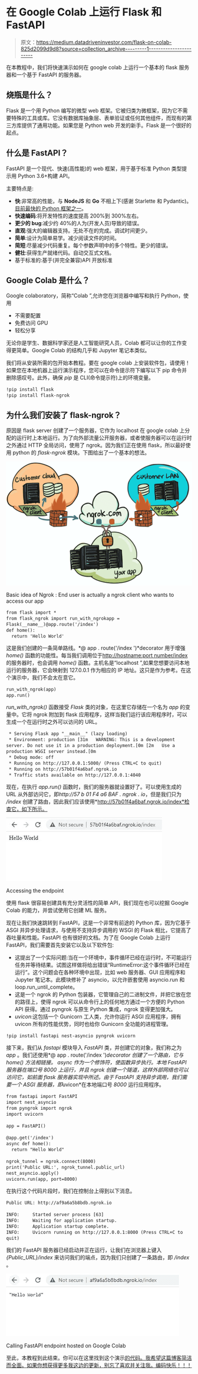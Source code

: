 # 在 Google Colab 上运行 Flask 和 FastAPI

> 原文：<https://medium.datadriveninvestor.com/flask-on-colab-825d2099d9d8?source=collection_archive---------1----------------------->

在本教程中，我们将快速演示如何在 google colab 上运行一个基本的 flask 服务器和一个基于 FastAPI 的服务器。

## 烧瓶是什么？

Flask 是一个用 Python 编写的微型 web 框架。它被归类为微框架，因为它不需要特殊的工具或库。它没有数据库抽象层、表单验证或任何其他组件，而现有的第三方库提供了通用功能。如果您是 Python web 开发的新手。Flask 是一个很好的起点。

## 什么是 FastAPI？

FastAPI 是一个现代、快速(高性能)的 web 框架，用于基于标准 Python 类型提示用 Python 3.6+构建 API。

主要特点是:

*   **快**:非常高的性能，与 **NodeJS** 和 **Go** 不相上下(感谢 Starlette 和 Pydantic)。[目前最快的 Python 框架之一](https://fastapi.tiangolo.com/#performance)。
*   **快速编码**:将开发特性的速度提高 200%到 300%左右。
*   **更少的 bug**:减少约 40%的人为(开发人员)导致的错误。
*   **直观**:强大的编辑器支持。无处不在的完成。调试时间更少。
*   **简单**:设计为简单易学。减少阅读文件的时间。
*   **简短**:尽量减少代码重复。每个参数声明中的多个特性。更少的错误。
*   **健壮**:获得生产就绪代码。自动交互式文档。
*   基于标准的:基于(并完全兼容)API 开放标准

## Google Colab 是什么？

Google colaboratory，简称“Colab ”,允许您在浏览器中编写和执行 Python，使用

*   不需要配置
*   免费访问 GPU
*   轻松分享

无论你是学生、数据科学家还是人工智能研究人员，Colab 都可以让你的工作变得更简单。Google Colab 的结构几乎和 Jupyter 笔记本类似。

我们将从安装所需的包开始本教程。要在 google colab 上安装软件包，请使用！如果您在本地机器上运行演示程序，您可以在命令提示符下编写以下 pip 命令并删除感叹号。此外，确保 *pip* 是 CLI(命令提示符)上的环境变量。

```
!pip install flask
!pip install flask-ngrok
```

## 为什么我们安装了 flask-ngrok？

原因是 flask server 创建了一个服务器，它作为 localhost 在 google colab 上分配的运行时上本地运行。为了向外部流量公开服务器，或者使服务器可以在运行时之外通过 HTTP 全局访问，使用了 ngrok。因为我们正在使用 flask，所以最好使用 python 的 *flask-ngrok* 模块。下图给出了一个基本的想法。

![](img/b99494abd4c84bcf53bf0cd32c0daba2.png)

Basic idea of Ngrok : End user is actually a ngrok client who wants to access our app

```
from flask import *
from flask_ngrok import run_with_ngrokapp = Flask(__name__)@app.route('/index')
def home():
  return 'Hello World'
```

这是我们创建的一条简单路线。*@ app . route('/index ')*decorator 用于增强 *home()* 函数的功能性。每当我们调用位于[http://hostname:port number/index](http://hostname:portnumber/index)的服务器时，也会调用 *home()* 函数。主机名是“localhost ”,如果您想要访问本地运行的服务器，它会映射到 127.0.0.1 作为相应的 IP 地址。这只是作为参考。在这个演示中，我们不会太在意它。

```
run_with_ngrok(app)
app.run()
```

*run_with_ngrok()* 函数接受 *Flask* 类的对象，在这里它存储在一个名为 *app* 的变量中。它将 ngrok 附加到 flask 应用程序，这样当我们运行该应用程序时，可以生成一个在运行时之外可以访问的 URL。

```
 * Serving Flask app "__main__" (lazy loading)
 * Environment: production [31m   WARNING: This is a development      server. Do not use it in a production deployment.[0m [2m   Use a production WSGI server instead.[0m 
 * Debug mode: off
 * Running on http://127.0.0.1:5000/ (Press CTRL+C to quit)
 * Running on http://57b01f4a6baf.ngrok.io
 * Traffic stats available on http://127.0.0.1:4040
```

现在，在执行 *app.run()* 函数时，我们的服务器就设置好了。可以使用生成的 URL 从外部访问它，即*http://57 b 01 F4 a6 BAF . ngrok . io*，但是我们只为 */index* 创建了路由，因此我们应该使用*http://57b01f4a6baf.ngrok.io/index*检查它，如下所示。

![](img/82baf749d39ab1b87741919dc7d6a597.png)

Accessing the endpoint

使用 flask 很容易创建具有充分灵活性的简单 API，我们现在也可以挖掘 Google Colab 的能力，并尝试使用它创建 ML 服务。

现在让我们快速跳转到 FastAPI，这是一个非常有前途的 Python 库，因为它基于 ASGI 并异步处理请求，与使用不支持异步调用的 WSGI 的 Flask 相比，它提高了吞吐量和性能。FastAPI 也有很好的文档。为了在 Google Colab 上运行 FastAPI，我们需要首先安装它以及以下软件包:

*   这提出了一个实际问题:当在一个环境中，事件循环已经在运行时，不可能运行任务并等待结果。试图这样做将给出错误“RuntimeError:这个事件循环已经在运行”。这个问题会在各种环境中出现，比如 web 服务器、GUI 应用程序和 Jupyter 笔记本。此模块修补了 asyncio，以允许嵌套使用 asyncio.run 和 loop.run_until_complete。
*   这是一个 ngrok 的 Python 包装器，它管理自己的二进制文件，并把它放在您的路径上，使得 ngrok 可以从命令行上的任何地方通过一个方便的 Python API 获得。通过 pyngrok 与原生 Python 集成，ngrok 变得更加强大。
*   *uvicon*:这包括一个 Gunicorn 工人类，允许你运行 ASGI 应用程序，拥有 uvicon 所有的性能优势，同时也给你 Gunicorn 全功能的进程管理。

```
!pip install fastapi nest-asyncio pyngrok uvicorn
```

接下来，我们从 *fastapi* 模块导入 *FastAPI* 类，并创建它的对象，我们称之为 *app* 。我们还使用*@ app . route('/index ')*decorator 创建了一个路由，它与 *home()* 方法相链接。 *async* 作为一个修饰符，使函数异步执行。本地 FastAPI 服务器在端口号 *8000* 上运行，并且 *ngrok* 创建一个隧道，这样外部网络也可以访问它，如前面 flask 服务器实现中所述。由于 FastAPI 支持异步调用，我们需要一个 ASGI 服务器，即*uvicon*在本地端口号 *8000* 运行应用程序。

```
from fastapi import FastAPI
import nest_asyncio
from pyngrok import ngrok
import uvicorn

app = FastAPI()

@app.get('/index')
async def home():
  return "Hello World"

ngrok_tunnel = ngrok.connect(8000)
print('Public URL:', ngrok_tunnel.public_url)
nest_asyncio.apply()
uvicorn.run(app, port=8000)
```

在执行这个代码片段时，我们在控制台上得到以下消息。

```
Public URL: http://af9a6a5b8bdb.ngrok.io

INFO:     Started server process [63]
INFO:     Waiting for application startup.
INFO:     Application startup complete.
INFO:     Uvicorn running on http://127.0.0.1:8000 (Press CTRL+C to quit)
```

我们的 FastAPI 服务器已经启动并正在运行，让我们在浏览器上键入 *{Public_URL}/index* 来访问我们的端点，因为我们只创建了一条路由，即 */index* 。

![](img/8abc49a7a49577b14d5cdcf58160d110.png)

Calling FastAPI endpoint hosted on Google Colab

至此，本教程到此结束。你可以在这里找到这个演示[的代码。我希望这篇博客简洁而全面。如果你想获得更多我这边的更新，别忘了喜欢并关注我。编码快乐！！！](https://github.com/SAH-UJA/Flask_on_colab)